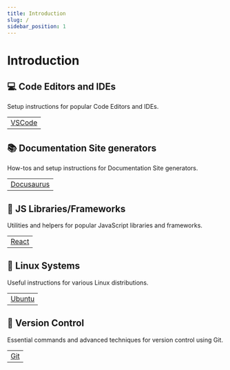 ```yaml
---
title: Introduction
slug: /
sidebar_position: 1
---
```


# Introduction

## 💻 Code Editors and IDEs

Setup instructions for popular Code Editors and IDEs.

|                            |
| -------------------------- |
| [VSCode](/category/vscode) |

## 📚 Documentation Site generators

How-tos and setup instructions for Documentation Site generators.

|                                    |
| ---------------------------------- |
| [Docusaurus](/category/docusaurus) |

## 🚀 JS Libraries/Frameworks

Utilities and helpers for popular JavaScript libraries and frameworks.

|                          |
| ------------------------ |
| [React](/category/react) |

## 🐧 Linux Systems

Useful instructions for various Linux distributions.

|                            |
| -------------------------- |
| [Ubuntu](/category/ubuntu) |

## 🌳 Version Control

Essential commands and advanced techniques for version control using Git.

|                      |
| -------------------- |
| [Git](/category/git) |
